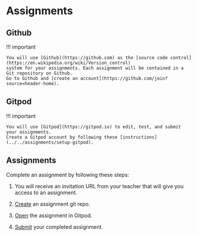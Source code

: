 # Assignments

## Github

!!! important

    You will use [Github](https://github.com) as the [source code control](https://en.wikipedia.org/wiki/Version_control) 
    system for your assignments. Each assignment will be contained in a Git repository on Github. 
    Go to Github and [create an account](https://github.com/join?source=header-home).

## Gitpod

!!! important

    You will use [Gitpod](https://gitpod.io) to edit, test, and submit your assignments.
    Create a Gitpod account by following these [instructions](../../assignments/setup-gitpod). 

## Assignments
Complete an assignment by following these steps:

1) You will receive an invitation URL from your teacher that will give you access to an assignment.

1) [Create](../../assignments/create-assignment) an assignment git repo.

1) [Open](../../assignments/open-gitpod) the assignment in Gitpod.

1) [Submit](../../assignments/submit-assignment) your completed assignment.